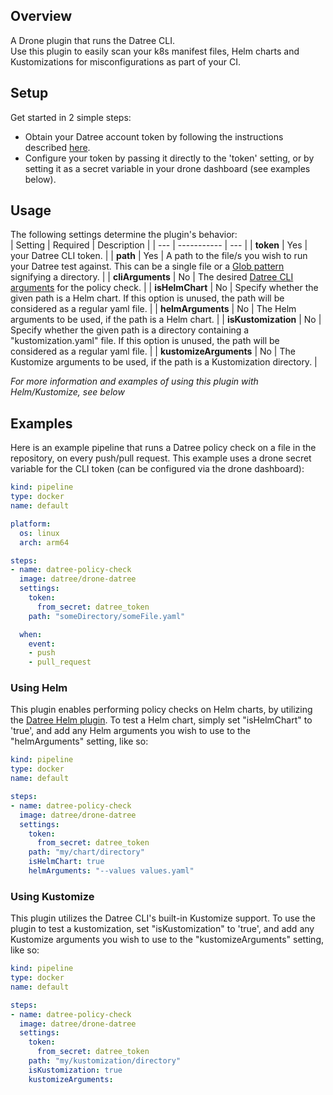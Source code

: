 ## Overview
A Drone plugin that runs the Datree CLI.  
Use this plugin to easily scan your k8s manifest files, Helm charts and Kustomizations for misconfigurations as part of your CI.

## Setup
Get started in 2 simple steps:  

* Obtain your Datree account token by following the instructions described [here](https://hub.datree.io/account-token).
* Configure your token by passing it directly to the 'token' setting, or by setting it as a secret variable in your drone dashboard (see examples below).

## Usage

The following settings determine the plugin's behavior:  
| Setting | Required | Description |
| --- | ----------- | --- |
| **token** | Yes | your Datree CLI token. |
| **path** | Yes | A path to the file/s you wish to run your Datree test against. This can be a single file or a [Glob pattern](https://www.digitalocean.com/community/tools/glob) signifying a directory. |
| **cliArguments** | No | The desired [Datree CLI arguments](https://hub.datree.io/cli-arguments) for the policy check. |
| **isHelmChart** | No | Specify whether the given path is a Helm chart. If this option is unused, the path will be considered as a regular yaml file. |
| **helmArguments** | No | The Helm arguments to be used, if the path is a Helm chart. |
| **isKustomization** | No | Specify whether the given path is a directory containing a "kustomization.yaml" file. If this option is unused, the path will be considered as a regular yaml file. |
| **kustomizeArguments** | No | The Kustomize arguments to be used, if the path is a Kustomization directory. |  

*For more information and examples of using this plugin with Helm/Kustomize, see below*

## Examples
Here is an example pipeline that runs a Datree policy check on a file in the repository, on every push/pull request. This example uses a drone secret variable for the CLI token (can be configured via the drone dashboard):
```yaml
kind: pipeline
type: docker
name: default

platform:
  os: linux
  arch: arm64

steps:
- name: datree-policy-check  
  image: datree/drone-datree
  settings:
    token:
      from_secret: datree_token
    path: "someDirectory/someFile.yaml"

  when:
    event:
    - push
    - pull_request
```

### Using Helm
This plugin enables performing policy checks on Helm charts, by utilizing the [Datree Helm plugin](https://github.com/datreeio/helm-datree).
To test a Helm chart, simply set "isHelmChart" to 'true', and add any Helm arguments you wish to use to the "helmArguments" setting, like so:
```yaml
kind: pipeline
type: docker
name: default

steps:
- name: datree-policy-check  
  image: datree/drone-datree
  settings:
    token:
      from_secret: datree_token
    path: "my/chart/directory"
    isHelmChart: true
    helmArguments: "--values values.yaml"
```

### Using Kustomize
This plugin utilizes the Datree CLI's built-in Kustomize support. To use the plugin to test a kustomization, set "isKustomization" to 'true', and add any Kustomize arguments you wish to use to the "kustomizeArguments" setting, like so:
```yaml
kind: pipeline
type: docker
name: default

steps:
- name: datree-policy-check  
  image: datree/drone-datree
  settings:
    token:
      from_secret: datree_token
    path: "my/kustomization/directory"
    isKustomization: true
    kustomizeArguments:
```
